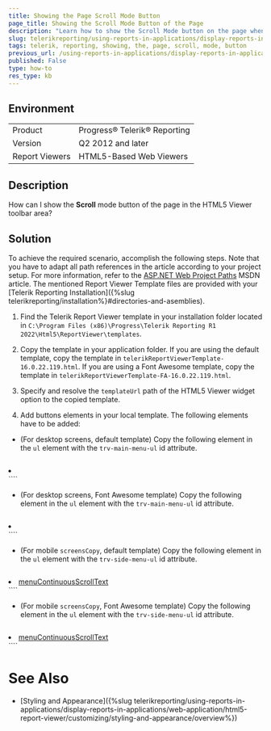 ```yaml
---
title: Showing the Page Scroll Mode Button
page_title: Showing the Scroll Mode Button of the Page
description: "Learn how to show the Scroll Mode button on the page when using Telerik Reporting in web applications."
slug: telerikreporting/using-reports-in-applications/display-reports-in-applications/web-application/html5-report-viewer/customizing/how-to-show-the-page-scroll-mode-button
tags: telerik, reporting, showing, the, page, scroll, mode, button
previous_url: /using-reports-in-applications/display-reports-in-applications/web-application/html5-report-viewer/customizing/how-to-show-the-page-scroll-mode-button
published: False
type: how-to
res_type: kb
---
```


## Environment

<table>
	<tbody>
		<tr>
			<td>Product</td>
			<td>Progress® Telerik® Reporting</td>
		</tr>
		<tr>
			<td>Version</td>
			<td>Q2 2012 and later</td>
		</tr>
	   <tr>
			<td>Report Viewers</td>
			<td>HTML5-Based Web Viewers</td>
		</tr>
	</tbody>
</table>

## Description

How can I show the **Scroll** mode button of the page in the HTML5 Viewer toolbar area?

## Solution

To achieve the required scenario, accomplish the following steps. Note that you have to adapt all path references in the article according to your project setup. For more information, refer to the [ASP.NET Web Project Paths](http://msdn.microsoft.com/en-us/library/ms178116.aspx) MSDN article. The mentioned Report Viewer Template files are provided with your [Telerik Reporting Installation]({%slug telerikreporting/installation%}#directories-and-asemblies).

1. Find the Telerik Report Viewer template in your installation folder located in `C:\Program Files (x86)\Progress\Telerik Reporting R1 2022\Html5\ReportViewer\templates`.

1. Copy the template in your application folder. If you are using the default template, copy the template in `telerikReportViewerTemplate-16.0.22.119.html`. If you are using a Font Awesome template, copy the template in `telerikReportViewerTemplate-FA-16.0.22.119.html`.

1. Specify and resolve the `templateUrl` path of the HTML5 Viewer widget option to the copied template.

1. Add buttons elements in your local template. The following elements have to be added:

  * (For desktop screens, default template) Copy the following element in the `ul` element with the `trv-main-menu-ul` id attribute.

      ````html
<li aria-label="ariaLabelMenuContinuousScroll"><a data-command="telerik_ReportViewer_pageMode" title="menuContinuousScrollTitle" href="#"><i class="t-font-icon t-i-scroll"></i></a></li>
````

   * (For desktop screens, Font Awesome template) Copy the following element in the `ul` element with the `trv-main-menu-ul` id attribute.

      ````html
<li aria-label="ariaLabelMenuContinuousScroll"><a data-command="telerik_ReportViewer_pageMode" title="menuContinuousScrollTitle" href="#"><i class="fa fa-angle-double-down icon-angle-double-down"></i></a></li>
````

  * (For mobile `screensCopy`, default template) Copy the following element in the `ul` element with the `trv-side-menu-ul` id attribute.

      ````html
<li aria-label="ariaLabelMenuContinuousScroll"><a data-command="telerik_ReportViewer_pageMode" title="menuContinuousScrollTitle" href="#"><i class="t-font-icon t-i-scroll"></i><span>menuContinuousScrollText</span></a></li>
````

  * (For mobile `screensCopy`, Font Awesome template) Copy the following element in the `ul` element with the `trv-side-menu-ul` id attribute.

      ````html
<li aria-label="ariaLabelMenuContinuousScroll"><a data-command="telerik_ReportViewer_pageMode" title="menuContinuousScrollTitle" href="#"><i class="fa fa-angle-double-down icon-angle-double-down"></i><span>menuContinuousScrollText</span></a></li>
````

# See Also

* [Styling and Appearance]({%slug telerikreporting/using-reports-in-applications/display-reports-in-applications/web-application/html5-report-viewer/customizing/styling-and-appearance/overview%})
